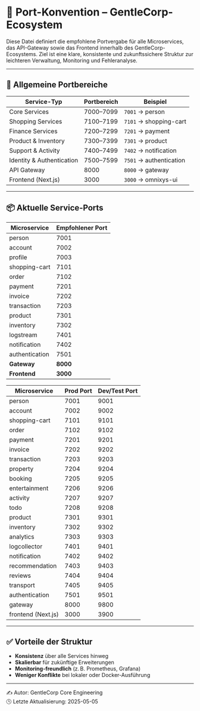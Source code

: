 # 🔌 Port-Konvention – GentleCorp-Ecosystem

Diese Datei definiert die empfohlene Portvergabe für alle Microservices, das API-Gateway sowie das Frontend innerhalb des GentleCorp-Ecosystems. Ziel ist eine klare, konsistente und zukunftssichere Struktur zur leichteren Verwaltung, Monitoring und Fehleranalyse.

---

## 🎯 Allgemeine Portbereiche

| Service-Typ               | Portbereich | Beispiel                |
| ------------------------- | ----------- | ----------------------- |
| Core Services             | 7000–7099   | `7001` → person         |
| Shopping Services         | 7100–7199   | `7101` → shopping-cart  |
| Finance Services          | 7200–7299   | `7201` → payment        |
| Product & Inventory       | 7300–7399   | `7301` → product        |
| Support & Activity        | 7400–7499   | `7402` → notification   |
| Identity & Authentication | 7500–7599   | `7501` → authentication |
| API Gateway               | 8000        | `8000` → gateway        |
| Frontend (Next.js)        | 3000        | `3000` → omnixys-ui     |

---

## 📦 Aktuelle Service-Ports

| Microservice   | Empfohlener Port |
| -------------- | ---------------- |
| person         | 7001             |
| account        | 7002             |
| profile        | 7003             |
| shopping-cart  | 7101             |
| order          | 7102             |
| payment        | 7201             |
| invoice        | 7202             |
| transaction    | 7203             |
| product        | 7301             |
| inventory      | 7302             |
| logstream      | 7401             |
| notification   | 7402             |
| authentication | 7501             |
| **Gateway**    | **8000**         |
| **Frontend**   | **3000**         |


| Microservice        | Prod Port | Dev/Test Port |
|---------------------|-----------|----------------|
| person              | 7001      | 9001           |
| account             | 7002      | 9002           |
| shopping-cart       | 7101      | 9101           |
| order               | 7102      | 9102           |
| payment             | 7201      | 9201           |
| invoice             | 7202      | 9202           |
| transaction         | 7203      | 9203           |
| property            | 7204      | 9204           |
| booking             | 7205      | 9205           |
| entertainment       | 7206      | 9206           |
| activity            | 7207      | 9207           |
| todo                | 7208      | 9208           |
| product             | 7301      | 9301           |
| inventory           | 7302      | 9302           |
| analytics           | 7303      | 9303           |
| logcollector        | 7401      | 9401           |
| notification        | 7402      | 9402           |
| recommendation      | 7403      | 9403           |
| reviews             | 7404      | 9404           |
| transport           | 7405      | 9405           |
| authentication      | 7501      | 9501           |
| gateway             | 8000      | 9800           |
| frontend (Next.js)  | 3000      | 3900           |

---

## ✅ Vorteile der Struktur

- **Konsistenz** über alle Services hinweg
- **Skalierbar** für zukünftige Erweiterungen
- **Monitoring-freundlich** (z. B. Prometheus, Grafana)
- **Weniger Konflikte** bei lokaler oder Docker-Ausführung

---

✍️ Autor: GentleCorp Core Engineering  
🕓 Letzte Aktualisierung: 2025-05-05
